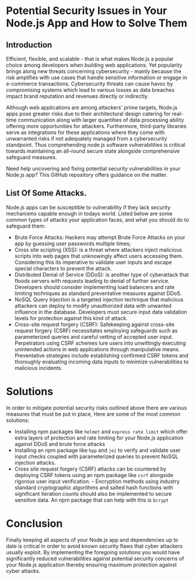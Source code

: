 # Potential Security Issues in Your Node.js App and How to Solve Them

## Introduction

Efficient, flexible, and scalable - that is what makes Node.js a popular choice among developers when building web applications. Yet popularity brings along new threats concerning cybersecurity - mainly because the risk amplifies with use cases that handle sensitive information or engage in e-commerce transactions. Cybersecurity threats can cause havoc by compromising systems which lead to various losses as data breaches impact brand reputation and revenues directly or indirectly. 

Although web applications are among attackers' prime targets, Node.js apps pose greater risks due to their architectural design catering for real-time communication along with larger quantities of data processing ability offering more opportunities for attackers. 
Furthermore, third-party libraries serve as integrations for these applications where they come with unwarranted risks if not adequately managed from a cybersecurity standpoint. Thus comprehending node js software vulnerabilities is critical towards maintaining an all-round secure state alongside comprehensive safeguard measures. 

Need help uncovering and fixing potential security vulnerabilities in your Node.js app? This GitHub repository offers guidance on the matter.

## List Of Some Attacks. 
Node.js apps can be susceptible to vulnerability if they lack security mechanisms capable enough in todays world. Listed below are some common types of attacks your application faces, and what you should do to safeguard them:

- Brute Force Attacks: Hackers may attempt Brute Force Attacks on your app by guessing user passwords multiple times;
- Cross site scripting (XSS): is a threat where attackers inject malicious scripts into web pages that unknowingly affect users accessing them. Considering this its imperative to validate user inputs and escape special characters to prevent the attack. 
- Distributed Denial of Service (DDoS): is another type of cyberattack that floods servers with requests leading to denial of further service. Developers should consider implementing load balancers and rate limiting techniques as standard preventative measures against DDoS. 
- NoSQL Query Injection is a targeted injection technique that malicious attackers can deploy to modify unauthorized data with unwanted influence in the database. Developers must secure input data validation levels for protection against this kind of attack. 
- Cross-site request forgery (CSRF): Safekeeping against cross-site request forgery (CSRF) necessitates employing safeguards such as parameterized queries and careful vetting of accepted user input. Perpetrators using CSRF schemes lure users into unwittingly executing unintended actions in web applications through manipulative means. Preventative strategies include establishing confirmed CSRF tokens and thoroughly evaluating incoming data inputs to minimize vulnerabilities to malicious incidents.


# Solutions

In order to mitigate potential security risks outlined above there are various measures that must be put in place, Here are some of the most common solutions: 
- Installing npm packages like `helmet` and `express rate limit` which offer extra layers of protection and rate limiting for your Node.js application against DDoS and brute force attacks
- Installing an npm package like `hpp` and `joi` to verify and validate user input checks coupled with parameterized queries to prevent NoSQL injection attacks.
- Cross site request forgery (CSRF) attacks can be countered by deploying CSRF tokens using an npm package like `csrf` alongside rigorous user input verification. - Encryption methods using industry standard cryptographic algorithms and salted hash functions with significant iteration counts should also be implemented to secure sensitive data. An npm package that can help with this is `bcrypt`

# Conclusion
Finally keeping all aspects of your Node.js app and dependencies up to date is critical in order to avoid known security flaws that cyber attackers usually exploit. By implementing the foregoing solutions you would have significantly reduced vulnerabilities against potential security concerns of your Node.js application thereby ensuring maximum protection against cyber attacks.
